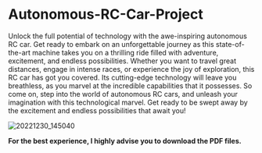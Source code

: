 # Autonomous-RC-Car-Project
Unlock the full potential of technology with the awe-inspiring autonomous RC car. Get ready to embark on an unforgettable journey as this state-of-the-art machine takes you on a thrilling ride filled with adventure, excitement, and endless possibilities. Whether you want to travel great distances, engage in intense races, or experience the joy of exploration, this RC car has got you covered. Its cutting-edge technology will leave you breathless, as you marvel at the incredible capabilities that it possesses. So come on, step into the world of autonomous RC cars, and unleash your imagination with this technological marvel. Get ready to be swept away by the excitement and endless possibilities that await you!

![20221230_145040](https://user-images.githubusercontent.com/115218309/212432669-0ea4f8f2-3d76-4a75-8112-48db213cb646.jpg)

**For the best experience, I highly advise you to download the PDF files.**
